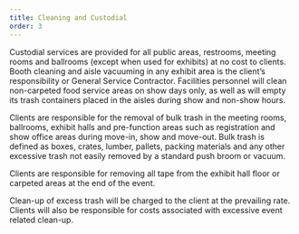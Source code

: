 ```yaml
---
title: Cleaning and Custodial
order: 3
---
```


Custodial services are provided for all public areas, restrooms, meeting rooms and ballrooms (except when used for exhibits) at no cost to clients. Booth cleaning and aisle vacuuming in any exhibit area is the client’s responsibility or General Service Contractor. Facilities personnel will clean non-carpeted food service areas on show days only, as well as will empty its trash containers placed in the aisles during show and non-show hours.
						
Clients are responsible for the removal of bulk trash in the meeting rooms, ballrooms, exhibit halls and pre-function areas such as registration and show office areas during move-in, show and move-out. Bulk trash is defined as boxes, crates, lumber, pallets, packing materials and any other excessive trash not easily removed by a standard push broom or vacuum.

Clients are responsible for removing all tape from the exhibit hall floor or carpeted areas at the end of the event.

Clean-up of excess trash will be charged to the client at the prevailing rate. Clients will also be responsible for costs associated with excessive event related clean-up.
